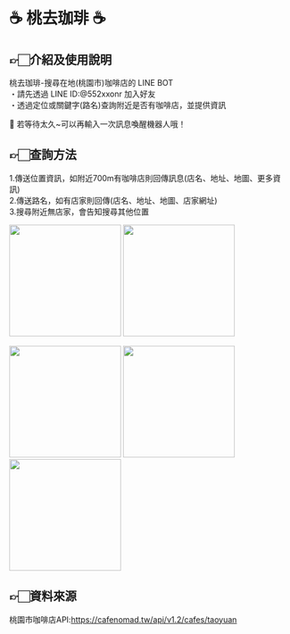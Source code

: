 # ☕ 桃去珈琲 ☕ #

## 👉🏻介紹及使用說明
桃去珈琲-搜尋在地(桃園市)咖啡店的 LINE BOT<br>
・請先透過 LINE ID:@552xxonr 加入好友<br>
・透過定位或關鍵字(路名)查詢附近是否有咖啡店，並提供資訊<br>

🔔 若等待太久~可以再輸入一次訊息喚醒機器人哦！

## 👉🏻查詢方法
1.傳送位置資訊，如附近700m有咖啡店則回傳訊息(店名、地址、地圖、更多資訊)<br>
2.傳送路名，如有店家則回傳(店名、地址、地圖、店家網址)<br>
3.搜尋附近無店家，會告知搜尋其他位置

<p float="left">
<img width="200" src="https://user-images.githubusercontent.com/80014504/131659457-28a12117-e8be-46bb-a1ea-2afc171ac9f5.jpg">
<img width="200" src="https://user-images.githubusercontent.com/80014504/131659614-8d1cbbab-9ce4-4d51-a1d3-94ef00c27662.jpg">
</p>
<p float="left">
<img width="200" src="https://user-images.githubusercontent.com/80014504/131659699-699ea91b-8806-4277-8436-610b09bd2241.jpg">
<img width="200" src="https://user-images.githubusercontent.com/80014504/131659759-1084e8cf-ef0a-4301-bc15-844878d647c9.jpg">
<img width="200" src="https://user-images.githubusercontent.com/80014504/131659818-9c888432-5682-4b91-8715-11883daeaede.jpg">
</p>

## 👉🏻資料來源
桃園市咖啡店API:https://cafenomad.tw/api/v1.2/cafes/taoyuan
